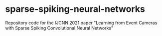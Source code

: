 # sparse-spiking-neural-networks
Repository code for the IJCNN 2021 paper "Learning from Event Cameras with Sparse Spiking Convolutional Neural Networks"
